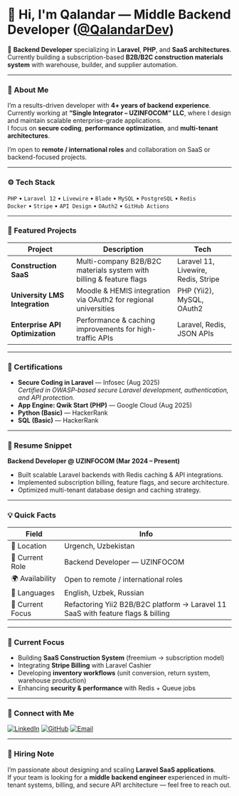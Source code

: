 # 👋 Hi, I'm Qalandar — Middle Backend Developer ([@QalandarDev](https://github.com/QalandarDev))

🚀 **Backend Developer** specializing in **Laravel**, **PHP**, and **SaaS architectures**.  
Currently building a subscription-based **B2B/B2C construction materials system** with warehouse, builder, and supplier automation.

---

### 🧠 About Me

I’m a results-driven developer with **4+ years of backend experience**.  
Currently working at **“Single Integrator – UZINFOCOM” LLC**, where I design and maintain scalable enterprise-grade applications.  
I focus on **secure coding**, **performance optimization**, and **multi-tenant architectures**.

I’m open to **remote / international roles** and collaboration on SaaS or backend-focused projects.

---

### ⚙️ Tech Stack

`PHP` • `Laravel 12` • `Livewire` • `Blade` • `MySQL` • `PostgreSQL` • `Redis`  
`Docker` • `Stripe` • `API Design` • `OAuth2` • `GitHub Actions`

---

### 🧩 Featured Projects

| Project | Description | Tech |
|----------|--------------|------|
| **Construction SaaS** | Multi-company B2B/B2C materials system with billing & feature flags | Laravel 11, Livewire, Redis, Stripe |
| **University LMS Integration** | Moodle & HEMIS integration via OAuth2 for regional universities | PHP (Yii2), MySQL, OAuth2 |
| **Enterprise API Optimization** | Performance & caching improvements for high-traffic APIs | Laravel, Redis, JSON APIs |

---

### 🧰 Certifications

- **Secure Coding in Laravel** — Infosec (Aug 2025)  
  _Certified in OWASP-based secure Laravel development, authentication, and API protection._
- **App Engine: Qwik Start (PHP)** — Google Cloud (Aug 2025)
- **Python (Basic)** — HackerRank  
- **SQL (Basic)** — HackerRank

---

### 🧾 Resume Snippet

**Backend Developer @ UZINFOCOM (Mar 2024 – Present)**  
- Built scalable Laravel backends with Redis caching & API integrations.  
- Implemented subscription billing, feature flags, and secure architecture.  
- Optimized multi-tenant database design and caching strategy.


---

### 💡 Quick Facts

| Field | Info |
|-------|------|
| 📍 Location | Urgench, Uzbekistan |
| 💼 Current Role | Backend Developer — UZINFOCOM |
| 🌍 Availability | Open to remote / international roles |
| 💬 Languages | English, Uzbek, Russian |
| 🧩 Current Focus | Refactoring Yii2 B2B/B2C platform → Laravel 11 SaaS with feature flags & billing |

---

### 🧭 Current Focus

- Building **SaaS Construction System** (freemium → subscription model)  
- Integrating **Stripe Billing** with Laravel Cashier  
- Developing **inventory workflows** (unit conversion, return system, warehouse production)  
- Enhancing **security & performance** with Redis + Queue jobs  

---

### 🔗 Connect with Me

[![LinkedIn](https://img.shields.io/badge/LinkedIn-0077B5?style=for-the-badge&logo=linkedin&logoColor=white)](https://linkedin.com/in/QalandarDev)
[![GitHub](https://img.shields.io/badge/GitHub-181717?style=for-the-badge&logo=github&logoColor=white)](https://github.com/QalandarDev)
[![Email](https://img.shields.io/badge/Email-Contact-blue?style=for-the-badge&logo=gmail)](mailto:m@qalandar.ru)

---

### 💬 Hiring Note

I’m passionate about designing and scaling **Laravel SaaS applications**.  
If your team is looking for a **middle backend engineer** experienced in multi-tenant systems, billing, and secure API architecture — feel free to reach out.
